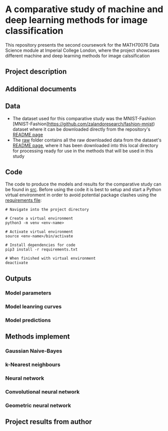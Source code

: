 # A comparative study of machine and deep learning methods for image classification
This repository presents the second coursework for the MATH70076 Data Science module at Imperial College London, where the project showcases different machine and deep learning methods for image calssification

## Project description



## Additional documents



## Data
 
- The dataset used for this comparative study was the MNIST-Fashion [MNIST-Fashion]https://github.com/zalandoresearch/fashion-mnist) dataset where it can be downloaded directly from the repository's [README page](https://github.com/zalandoresearch/fashion-mnist)
- The [raw](data/raw/) folder contains all the raw downloaded data from the dataset's [README page](https://github.com/zalandoresearch/fashion-mnist), where it has been downloaded into this local directory for processing ready for use in the methods that will be used in this study


## Code

The code to produce the models and results for the comparative study can be found in [src](src/). Before using the code it is best to setup and start a Python virtual environment in order to avoid potential package clashes using the [requirements file](src/requirements.txt):

```
# Navigate into the project directory

# Create a virtual environment
python3 -m venv <env-name>

# Activate virtual environment
source <env-name>/bin/activate

# Install dependencies for code
pip3 install -r requirements.txt

# When finished with virtual environment
deactivate
```

## Outputs

### Model parameters

### Model leanring curves

### Model predictions

## Methods implement

### Gaussian Naive-Bayes

### k-Nearest neighbours

### Neural network

### Convolutional neural network

### Geometric neural network

## Project results from author